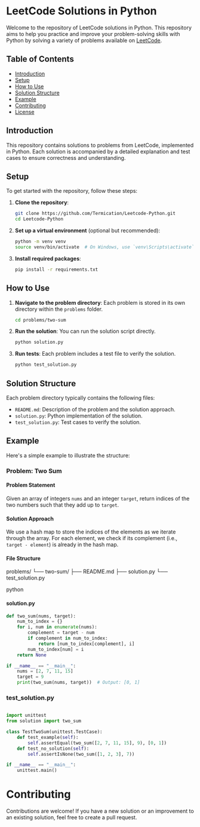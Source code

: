 # LeetCode Solutions in Python

Welcome to the repository of LeetCode solutions in Python. This repository aims to help you practice and improve your problem-solving skills with Python by solving a variety of problems available on [LeetCode](https://leetcode.com/).

## Table of Contents

- [Introduction](#introduction)
- [Setup](#setup)
- [How to Use](#how-to-use)
- [Solution Structure](#solution-structure)
- [Example](#example)
- [Contributing](#contributing)
- [License](#license)

## Introduction

This repository contains solutions to problems from LeetCode, implemented in Python. Each solution is accompanied by a detailed explanation and test cases to ensure correctness and understanding.

## Setup

To get started with the repository, follow these steps:

1. **Clone the repository**:
    ```bash
    git clone https://github.com/Termication/Leetcode-Python.git
    cd Leetcode-Python
    ```

2. **Set up a virtual environment** (optional but recommended):
    ```bash
    python -m venv venv
    source venv/bin/activate  # On Windows, use `venv\Scripts\activate`
    ```

3. **Install required packages**:
    ```bash
    pip install -r requirements.txt
    ```

## How to Use

1. **Navigate to the problem directory**: Each problem is stored in its own directory within the `problems` folder.
    ```bash
    cd problems/two-sum
    ```

2. **Run the solution**: You can run the solution script directly.
    ```bash
    python solution.py
    ```

3. **Run tests**: Each problem includes a test file to verify the solution.
    ```bash
    python test_solution.py
    ```

## Solution Structure

Each problem directory typically contains the following files:

- `README.md`: Description of the problem and the solution approach.
- `solution.py`: Python implementation of the solution.
- `test_solution.py`: Test cases to verify the solution.

## Example

Here's a simple example to illustrate the structure:

### Problem: Two Sum

#### Problem Statement

Given an array of integers `nums` and an integer `target`, return indices of the two numbers such that they add up to `target`.

#### Solution Approach

We use a hash map to store the indices of the elements as we iterate through the array. For each element, we check if its complement (i.e., `target - element`) is already in the hash map.

#### File Structure

problems/
└── two-sum/
├── README.md
├── solution.py
└── test_solution.py

python


#### solution.py

```python
def two_sum(nums, target):
    num_to_index = {}
    for i, num in enumerate(nums):
        complement = target - num
        if complement in num_to_index:
            return [num_to_index[complement], i]
        num_to_index[num] = i
    return None

if __name__ == "__main__":
    nums = [2, 7, 11, 15]
    target = 9
    print(two_sum(nums, target))  # Output: [0, 1]
```

### test_solution.py

```python

import unittest
from solution import two_sum

class TestTwoSum(unittest.TestCase):
    def test_example(self):
        self.assertEqual(two_sum([2, 7, 11, 15], 9), [0, 1])
    def test_no_solution(self):
        self.assertIsNone(two_sum([1, 2, 3], 7))

if __name__ == "__main__":
    unittest.main()
```
# Contributing

Contributions are welcome! If you have a new solution or an improvement to an existing solution, feel free to create a pull request.

